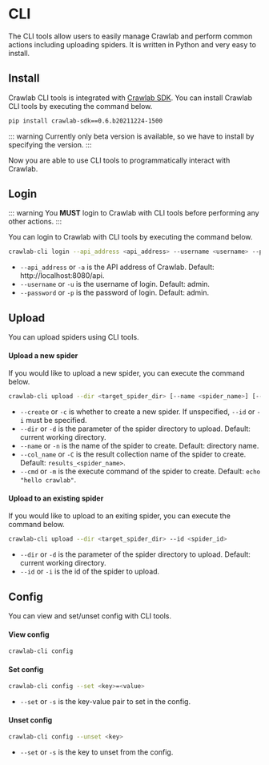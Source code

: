 # CLI

The CLI tools allow users to easily manage Crawlab and perform common actions including uploading spiders. It is written in Python and very easy to install.

## Install

Crawlab CLI tools is integrated with [Crawlab SDK](https://pypi.org/project/crawlab-sdk). You can install Crawlab CLI tools by executing the command below.

```bash
pip install crawlab-sdk==0.6.b20211224-1500
```

::: warning
Currently only beta version is available, so we have to install by specifying the version.
:::

Now you are able to use CLI tools to programmatically interact with Crawlab.

## Login

::: warning
You **MUST** login to Crawlab with CLI tools before performing any other actions.
:::

You can login to Crawlab with CLI tools by executing the command below.

```bash
crawlab-cli login --api_address <api_address> --username <username> --password <password>
```

- `--api_address` or `-a` is the API address of Crawlab. Default: http://localhost:8080/api.
- `--username` or `-u` is the username of login. Default: admin.
- `--password` or `-p` is the password of login. Default: admin.

## Upload

You can upload spiders using CLI tools.

#### Upload a new spider

If you would like to upload a new spider, you can execute the command below.

```bash
crawlab-cli upload --dir <target_spider_dir> [--name <spider_name>] [--col_name <results_collection_name>] --create
```

- `--create` or `-c` is whether to create a new spider. If unspecified, `--id` or `-i` must be specified.
- `--dir` or `-d` is the parameter of the spider directory to upload. Default: current working directory.
- `--name` or `-n` is the name of the spider to create. Default: directory name.
- `--col_name` or `-C` is the result collection name of the spider to create. Default: `results_<spider_name>`.
- `--cmd` or `-m` is the execute command of the spider to create. Default: `echo "hello crawlab"`.

#### Upload to an existing spider

If you would like to upload to an exiting spider, you can execute the command below.

```bash
crawlab-cli upload --dir <target_spider_dir> --id <spider_id>
```

- `--dir` or `-d` is the parameter of the spider directory to upload. Default: current working directory.
- `--id` or `-i` is the id of the spider to upload.

## Config

You can view and set/unset config with CLI tools.

#### View config

```bash
crawlab-cli config
```

#### Set config

```bash
crawlab-cli config --set <key>=<value>
```

- `--set` or `-s` is the key-value pair to set in the config.

#### Unset config

```bash
crawlab-cli config --unset <key>
```

- `--set` or `-s` is the key to unset from the config.
